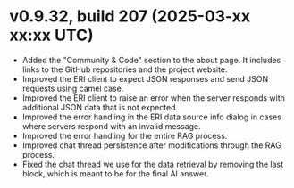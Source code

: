 ﻿# v0.9.32, build 207 (2025-03-xx xx:xx UTC)
- Added the "Community & Code" section to the about page. It includes links to the GitHub repositories and the project website.
- Improved the ERI client to expect JSON responses and send JSON requests using camel case.
- Improved the ERI client to raise an error when the server responds with additional JSON data that is not expected.
- Improved the error handling in the ERI data source info dialog in cases where servers respond with an invalid message.
- Improved the error handling for the entire RAG process.
- Improved chat thread persistence after modifications through the RAG process.
- Fixed the chat thread we use for the data retrieval by removing the last block, which is meant to be for the final AI answer.